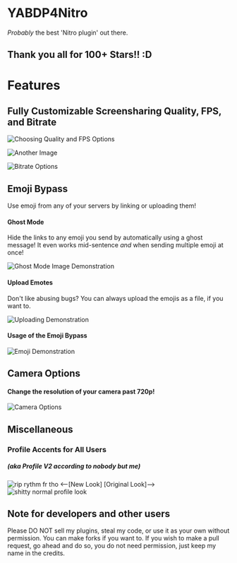 # YABDP4Nitro

*Probably* the best 'Nitro plugin' out there.

## Thank you all for 100+ Stars!! :D

# Features


## Fully Customizable Screensharing Quality, FPS, and Bitrate
![Choosing Quality and FPS Options](https://user-images.githubusercontent.com/54255074/176584683-efe8eac3-8c6c-4100-9b98-0b2592fbb86f.png)

![Another Image](https://user-images.githubusercontent.com/54255074/183275106-cbee28e6-d550-4637-ab06-0cb065c81283.png)

![Bitrate Options](https://user-images.githubusercontent.com/54255074/191619975-64c61dc5-152a-4bec-995c-98661f823b53.png)

## Emoji Bypass

Use emoji from any of your servers by linking or uploading them!

#### Ghost Mode

Hide the links to any emoji you send by automatically using a ghost message! It even works mid-sentence *and* when sending multiple emoji at once!

![Ghost Mode Image Demonstration](https://user-images.githubusercontent.com/54255074/166120840-50bd98c7-48d0-4772-8d9b-17280e247a02.png)

#### Upload Emotes

Don't like abusing bugs? You can always upload the emojis as a file, if you want to.

![Uploading Demonstration](https://user-images.githubusercontent.com/54255074/191621033-da0db3f6-c5f6-4ba7-9c99-0c8ccf7ed864.gif)


#### Usage of the Emoji Bypass

![Emoji Demonstration](https://user-images.githubusercontent.com/54255074/166121643-58b06bc5-c0a5-4e45-a7e9-c135337b7ed0.gif)

## Camera Options

#### Change the resolution of your camera past 720p!

![Camera Options](https://user-images.githubusercontent.com/54255074/193709954-8a2c4130-31c8-4672-958f-796845808e18.png)

## Miscellaneous

### Profile Accents for All Users
##### (aka Profile V2 according to nobody but me)


![rip rythm fr tho](https://user-images.githubusercontent.com/54255074/199860419-7e3275e0-fdf5-49cf-a7c3-89f3105d1867.png)
<--[New Look] [Original Look]-->
![shitty normal profile look](https://user-images.githubusercontent.com/54255074/199860495-19312500-3f37-4c3d-a54a-1c04af68e826.png)

## Note for developers and other users

Please DO NOT sell my plugins, steal my code, or use it as your own without permission. You can make forks if you want to. If you wish to make a pull request, go ahead and do so, you do not need permission, just keep my name in the credits.
